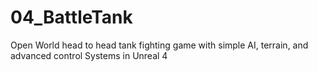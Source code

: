 # 04_BattleTank
Open World head to head tank fighting game with simple AI, terrain, and advanced control Systems in Unreal 4
